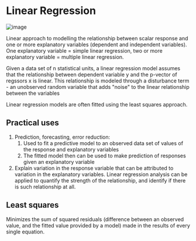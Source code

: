# Linear Regression

![image](https://upload.wikimedia.org/wikipedia/commons/thumb/3/3a/Linear_regression.svg/440px-Linear_regression.svg.png)

Linear approach to modelling the relationship between scalar response and one or more explanatory variables (dependent and independent variables). One explanatory variable = simple linear regression, two or more explanatory variable = multiple linear regression.

Given a data set of n statistical units, a linear regression model assumes that the relationship between dependent variable y and the p-vector of regssors x is linear. This relationship is modeled through a disturbance term - an unobserved random variable that adds "noise" to the linear relationship between the variables

Linear regression models are often fitted using the least squares approach.

## Practical uses

1. Prediction, forecasting, error reduction:
    1. Used to fit a predictive model to an observed data set of values of the response and explanatory variables
    1. The fitted model then can be used to make prediction of responses given an explanatory variable
1. Explain variation in the response variable that can be attributed to variation in the explanatory variables. Linear regression analysis can be applied to quantify the strength of the relationship, and identify if there is such relationship at all.

## Least squares

Minimizes the sum of squared residuals (difference between an observed value, and the fitted value provided by a model) made in the results of every single equation.
